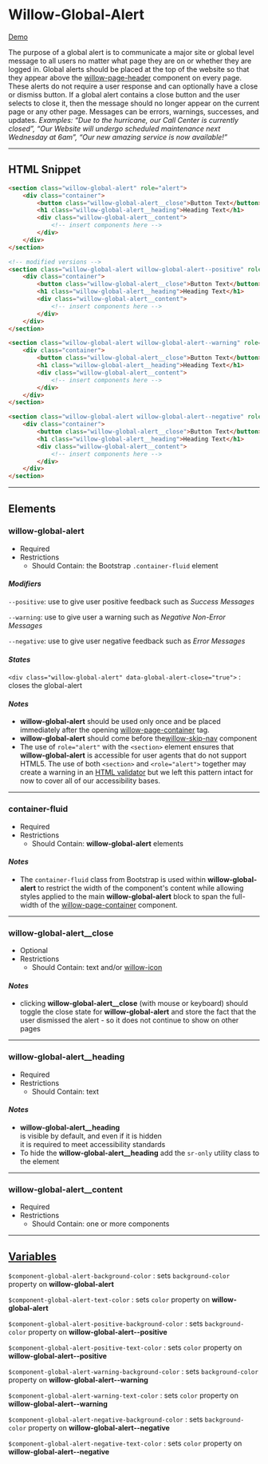# **Willow-Global-Alert**

[Demo](https://unumux.github.io/willow-testing-site/components/global-alert.html)

The purpose of a global alert is to communicate a major site or global level message to all users no matter what page they are on or whether they are logged in. Global alerts should be placed at the top of the website so that they appear above the [willow-page-header](../page-header) component on every page. These alerts do not require a user response and can optionally have a close or dismiss button.  If a global alert contains a close button and the user selects to close it, then the message should no longer appear on the current page or any other page. Messages can be errors, warnings, successes, and updates. _Examples: “Due to the hurricane, our Call Center is currently closed”, “Our Website will undergo scheduled maintenance next Wednesday at 6am”, “Our new amazing service is now available!”_

---

## HTML Snippet

```html
<section class="willow-global-alert" role="alert">
    <div class="container">
        <button class="willow-global-alert__close">Button Text</button>
        <h1 class="willow-global-alert__heading">Heading Text</h1>
        <div class="willow-global-alert__content">
            <!-- insert components here -->
        </div>
    </div>
</section>

<!-- modified versions -->
<section class="willow-global-alert willow-global-alert--positive" role="alert">
    <div class="container">
        <button class="willow-global-alert__close">Button Text</button>
        <h1 class="willow-global-alert__heading">Heading Text</h1>
        <div class="willow-global-alert__content">
            <!-- insert components here -->
        </div>
    </div>
</section>

<section class="willow-global-alert willow-global-alert--warning" role="alert">
    <div class="container">
        <button class="willow-global-alert__close">Button Text</button>
        <h1 class="willow-global-alert__heading">Heading Text</h1>
        <div class="willow-global-alert__content">
            <!-- insert components here -->
        </div>
    </div>
</section>

<section class="willow-global-alert willow-global-alert--negative" role="alert">
    <div class="container">
        <button class="willow-global-alert__close">Button Text</button>
        <h1 class="willow-global-alert__heading">Heading Text</h1>
        <div class="willow-global-alert__content">
            <!-- insert components here -->
        </div>
    </div>
</section>
```

---

## Elements

### willow-global-alert

- Required
- Restrictions
  - Should Contain: the Bootstrap `.container-fluid` element

#### _Modifiers_

`--positive`: use to give user positive feedback such as _Success Messages_

`--warning`: use to give user a warning such as _Negative Non-Error Messages_

`--negative`: use to give user negative feedback such as _Error Messages_

#### _States_

`<div class="willow-global-alert" data-global-alert-close="true">` : closes the global-alert

#### _Notes_

- **willow-global-alert** should be used only once and be placed immediately after the opening [willow-page-container](../willow-page-container) tag.
- **willow-global-alert** should come before the[willow-skip-nav](../skip-nav) component
- The use of `role="alert"` with the `<section>` element ensures that **willow-global-alert** is accessible for user agents that do not support HTML5. The use of both `<section>` and `<role="alert">` together may create a warning in an [HTML validator](https://validator.w3.org/) but we left this pattern intact for now to cover all of our accessibility bases.

---

### container-fluid

- Required
- Restrictions
  - Should Contain: **willow-global-alert** elements

#### _Notes_

- The `container-fluid` class from Bootstrap is used within **willow-global-alert** to restrict the width of the component's content while allowing styles applied to the main **willow-global-alert** block to span the full-width of the [willow-page-container](../page-container) component.

---

### willow-global-alert__close

- Optional
- Restrictions
  - Should Contain: text and/or [willow-icon](../icons)

#### _Notes_

- clicking **willow-global-alert__close** (with mouse or keyboard) should toggle the close state for **willow-global-alert** and store the fact that the user dismissed the alert - so it does not continue to show on other pages

---

### willow-global-alert__heading

- Required
- Restrictions
  - Should Contain: text

#### _Notes_

- **willow-global-alert__heading** is visible by default, and even if it is hidden it is required to meet accessibility standards
- To hide the **willow-global-alert__heading** add the `sr-only` utility class to the element

---

### willow-global-alert__content

- Required
- Restrictions
  - Should Contain: one or more components

---

## [Variables](./styles/_default-variables.scss)

`$component-global-alert-background-color` : sets `background-color` property on **willow-global-alert**

`$component-global-alert-text-color` : sets `color` property on **willow-global-alert**

`$component-global-alert-positive-background-color` : sets `background-color` property on **willow-global-alert--positive**

`$component-global-alert-positive-text-color` : sets `color` property on **willow-global-alert--positive**

`$component-global-alert-warning-background-color` : sets `background-color` property on **willow-global-alert--warning**

`$component-global-alert-warning-text-color` : sets `color` property on **willow-global-alert--warning**

`$component-global-alert-negative-background-color` : sets `background-color` property on **willow-global-alert--negative**

`$component-global-alert-negative-text-color` : sets `color` property on **willow-global-alert--negative**
